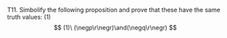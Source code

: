 T11. Simbolify the following proposition and prove that these have the same truth values: (1)
$$
(1)\ (\negp\r\negr)\and(\negq\r\negr)
$$
